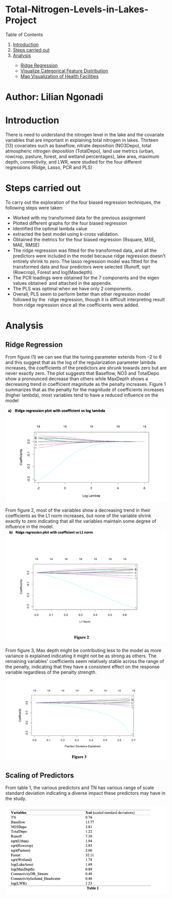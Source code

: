 # Total-Nitrogen-Levels-in-Lakes-Project
<!-- About The Project -->

<a name="readme-top"></a>

<!-- TABLE OF CONTENTS -->


<summary>Table of Contents</summary>
<ol>
  <li><a href="#introduction">Introduction</a></li>
  <li><a href="#steps-carried-out">Steps carried out</a></li>
     <li><a href="#analysis">Analysis</a></li>
    <ul>
      <li><a href="#ridge-regression">Ridge Regression</a></li>
      <li><a href="#visualize-categorical-feature-distribution">Visualize Categorical Feature Distribution</a></li>
      <li><a href="map-visualization-of-health-facilities">Map Visualization of Health Facilities</a></li>     
    </ul>
  </li>
  </li>
</ol>


# Author: Lilian Ngonadi

# Introduction

There is need to understand the nitrogen level in the lake and the covariate variables that are important in explaining total nitrogen in lakes. Thirteen (13) covariates such as baseflow, nitrate deposition (NO3Depo), total atmospheric nitrogen deposition (TotalDepo), land use metrics (urban, rowcrop, pasture, forest, and wetland percentages), lake area, maximum depth, connectivity, and LWR, were studied for the four different regressions (Ridge, Lasso, PCR and PLS) 

# Steps carried out

To carry out the exploration of the four biased regression techniques, the following steps were taken: 

- Worked with my transformed data for the previous assignment  
- Plotted different graphs for the four biased regression  
- Identified the optimal lambda value  
- extracted the best model using k-cross validation.  
- Obtained the metrics for the four biased regression (Rsquare, MSE, MAE, RMSE)  
- The ridge regression was fitted for the transformed data, and all the predictors were included in the model because ridge regression doesn't entirely shrink to zero. The lasso regression model was fitted for the transformed data and four predictors were selected (Runoff, sqrt (Rowcrop), Forest and log(Maxdepth).  
- The PCR loadings were obtained for the 7 components and the eigen values obtained  and attached in the appendix.  
- The PLS was optimal when we have only 2 components.  
- Overall, PLS seem to perform better than other regression model followed by the  ridge regression, though it is difficult interpreting result from ridge regression since all the coefficients were added.

# Analysis

## Ridge Regression

From figure (1) we can see that the tuning parameter extends from –2 to 6 and this suggest that as the log of the regularization parameter lambda increases, the coefficients of the predictors are shrunk towards zero but are never exactly zero. The plot suggests that Baseflow, NO3 and TotalDepo show a pronounced decrease than others while MaxDepth shows a decreasing trend in coefficient magnitude as the penalty increases. 
Figure 1 summarizes that as the penalty for the magnitude of coefficients increases (higher lambda), most variables tend to have a reduced influence on the model 

![Figure1](figure1.png "Figure1")

From figure 2, most of the variables show a decreasing trend in their coefficients as the L1 norm increases, but none of the variable shrink exactly to zero indicating that all the variables maintain some degree of influence in the model.
![Figure2](figure2.png "Figure2")

From figure 3, Max depth might be contributing less to the model as more variance is explained indicating it might not be as strong as others. The remaining variables' coefficients seem relatively stable across the range of the penalty, indicating that they have a consistent effect on the response variable regardless of the penalty strength.

![Figure3](figure3.png "Figure3")

## Scaling of Predictors

From table 1, the various predictors and TN has various range of scale standard deviation indicating a diverse impact these predictors may have in the study.

![Table1](table1.png "Table1")
